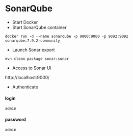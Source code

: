 # SonarQube

* Start Docker
* Start SonarQube container
```
docker run -d --name sonarqube -p 9000:9000 -p 9092:9092 sonarqube:7.9.2-community
```

* Launch Sonar export
```
mvn clean package sonar:sonar
```

* Access to Sonar UI

http://localhost:9000/

* Authenticate
#### login
```
admin
```

#### password
```
admin
```
